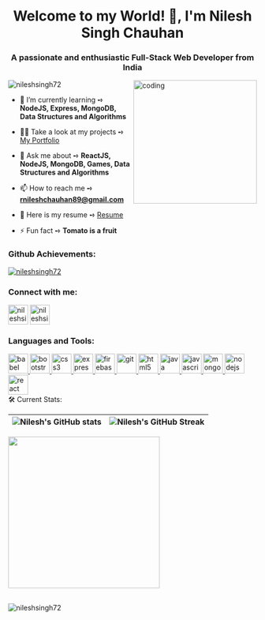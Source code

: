 <h1 align="center">Welcome to my World! 👋, I'm Nilesh Singh Chauhan</h1>
<h3   margin-bottom="20px" align="center">A passionate and enthusiastic Full-Stack Web Developer from India</h3>
<img align="right" alt="coding"  marginTop="25px";  widht="150" height="250"  src="https://camo.githubusercontent.com/6587ec1b3304a4351679cd4324e47a86ac3e17f878d446bf0e8e6856551d80ba/68747470733a2f2f7468656e696e65686572747a2e636f6d2f77702d636f6e74656e742f75706c6f6164732f323032302f30362f66756c6c2d737461636b2d646576656c6f706d656e742e676966">
<p align="left"> <img src="https://komarev.com/ghpvc/?username=nileshsingh72&label=Profile%20views&color=0e75b6&style=flat" alt="nileshsingh72" /> </p>

- 🌱 I’m currently learning ➺ **NodeJS, Express, MongoDB, Data Structures and Algorithms**

- 👨‍💻 Take a look at my projects ➺ [My Portfolio](https://nileshsingh72.github.io/)

- 💬 Ask me about ➺ **ReactJS, NodeJS, MongoDB, Games, Data Structures and Algorithms**

- 📫 How to reach me ➺ **rnileshchauhan89@gmail.com**
  
<!-- - 📝 Here is my resume ➺ [Resume](https://drive.google.com/file/d/1ypOQhWTxGYvXIKpVuF7YbOut6WLOmaC9/view?usp=sharing) -->
 - 📝 Here is my resume ➺ <a target="_blank"  href="https://drive.google.com/file/d/1ypOQhWTxGYvXIKpVuF7YbOut6WLOmaC9/view?usp=sharing">Resume</a> 
        
- ⚡ Fun fact ➺ **Tomato is a fruit**

<h3 align="left">Github Achievements:</h3>
<p align="left">
        <p>
        <a href="https://github.com/ryo-ma/github-profile-trophy"
          ><img
            src="https://github-profile-trophy.vercel.app/?username=nileshsingh72"
            alt="nileshsingh72"
        /></a>
      </p>
      <h3 align="left">Connect with me:</h3>
      <p align="left">
      <p>
      <a href="https://www.linkedin.com/in/nileshsingh99/" target="_blank"
          ><img
            align="center"
            src="https://cdn3d.iconscout.com/3d/free/thumb/linkedin-4059209-3364061@0.png"
            alt="nileshsingh72"
            height="40"
            width="40"
            style="object-fit: contain"
        /></a>
        <a href="https://nileshsingh72.github.io/" target="_blank"
          ><img
            align="center"
            src="https://www.pngfind.com/pngs/m/32-321388_the-internet-png-logo-internet-png-transparent-png.png"
            alt="nileshsingh72"
            height="40"
            width="40"
            style="object-fit: contain"
        /></a>
      </p>
      <h3 align="left">Languages and Tools:</h3>
      <p align="left">
        <a href="https://babeljs.io/" target="_blank" rel="noreferrer">
          <img
            src="https://user-images.githubusercontent.com/107534043/195840442-098f80c1-e665-4e5b-b554-1d887322ad06.svg"
            alt="babel"
            width="40"
            height="40"
            style="object-fit: contain"
          />
        </a>
        <a href="https://getbootstrap.com" target="_blank" rel="noreferrer">
          <img
            src="https://user-images.githubusercontent.com/107534043/195841348-5ae7d322-f301-4eb9-808b-1ed9405b5e65.png"
            alt="bootstrap"
            width="40"
            height="40"
            style="object-fit: contain"
          />
        </a>
        <a
          href="https://www.w3schools.com/css/"
          target="_blank"
          rel="noreferrer"
          style="object-fit: contain"
        >
          <img
            src="https://user-images.githubusercontent.com/107534043/195841356-0cf1202e-d33b-47d9-ae31-afb7923ce2de.svg"
            alt="css3"
            width="40"
            height="40"
            style="object-fit: contain"
          />
        </a>
        <a href="https://expressjs.com" target="_blank" rel="noreferrer">
          <img
            src="https://user-images.githubusercontent.com/107534043/195841358-5e49c6aa-099a-447c-a65c-4866214e9ec3.svg"
            alt="express"
            width="40"
            height="40"
            style="object-fit: contain"
          />
        </a>
        <a href="https://firebase.google.com/" target="_blank" rel="noreferrer">
          <img
            src="https://user-images.githubusercontent.com/107534043/195841360-87ce0f53-20c7-4a5c-a511-c3a7b1c17b5b.svg"
            alt="firebase"
            width="40"
            height="40"
            style="object-fit: contain; text-decoration: none"
          />
        </a>
        <a href="https://git-scm.com/" target="_blank" rel="noreferrer">
          <img
            src="https://user-images.githubusercontent.com/107534043/195841362-9b9cabb7-b9dc-47f0-a77d-72667c3a986c.svg"
            alt="git"
            width="40"
            height="40"
            style="object-fit: contain"
          />
        </a>
        <a href="https://www.w3.org/html/" target="_blank" rel="noreferrer">
          <img
            src="https://user-images.githubusercontent.com/107534043/195841366-b151f2a8-1939-4155-a717-21bc69a53777.svg"
            alt="html5"
            width="40"
            height="40"
            style="object-fit: contain"
          />
        </a>
        <a href="https://www.java.com" target="_blank" rel="noreferrer">
          <img
            src="https://user-images.githubusercontent.com/107534043/195841367-408dab0b-7089-4840-911b-bf17b7620fee.svg"
            alt="java"
            width="40"
            height="40"
            style="object-fit: contain"
          />
        </a>
        <a
          href="https://developer.mozilla.org/en-US/docs/Web/JavaScript"
          target="_blank"
          rel="noreferrer"
          style="object-fit: contain"
        >
          <img
            src="https://user-images.githubusercontent.com/107534043/195841370-65acbf59-5b9e-4769-8812-019cc2b7e8e5.svg"
            alt="javascript"
            width="40"
            height="40"
            style="object-fit: contain"
          />
        </a>
        <a href="https://www.mongodb.com/" target="_blank" rel="noreferrer">
          <img
            src="https://user-images.githubusercontent.com/107534043/195841375-8ac43995-45f3-4b54-96d2-66ab893588ff.svg"
            alt="mongodb"
            width="40"
            height="40"
            style="object-fit: contain"
          />
        </a>
        <a href="https://nodejs.org" target="_blank" rel="noreferrer">
          <img
            src="https://user-images.githubusercontent.com/107534043/195841379-6cecec6b-bf95-4b9a-9aa3-a407f37db382.svg"
            alt="nodejs"
            width="40"
            height="40"
            style="object-fit: contain"
          />
        </a>
        <a href="https://reactjs.org/" target="_blank" rel="noreferrer">
          <img
            src="https://user-images.githubusercontent.com/107534043/195841383-4c95f0a0-28ef-4cbb-a2dd-ebff43fad0f3.svg"
            alt="react"
            width="40"
            height="40"
            style="object-fit: contain"
          />
        </a>
      
<br />
🛠 Current Stats:

| ![Nilesh's GitHub stats](https://github-readme-stats-git-masterrstaa-rickstaa.vercel.app/api?username=nileshsingh72&hide_border=true&hide_border=true) | ![Nilesh's GitHub Streak](https://github-readme-streak-stats.herokuapp.com/?user=nileshsingh72&theme=swift) |
| :---: | :---: |

<img align="center" src="https://github-readme-activity-graph.cyclic.app/graph?username=nileshsingh72&bg_color=fbf9f9&color=49511f&line=3e373e&point=ea3e3e"  margin-top="30px" margin-left="50px" height ="307"/>
<br /><br />
<p><img align="left" src="https://github-readme-stats.vercel.app/api/top-langs?username=nileshsingh72&show_icons=true&locale=en" alt="nileshsingh72" /></p>


